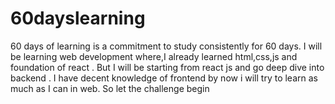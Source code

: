 # 60dayslearning
60 days of learning is a commitment to study consistently for 60 days. I will be learning web development where,I already learned html,css,js and foundation of react . But I will be starting from react js and go deep dive into backend . I have decent knowledge of frontend by now i will try to learn as much as I can in web. So let the challenge begin
